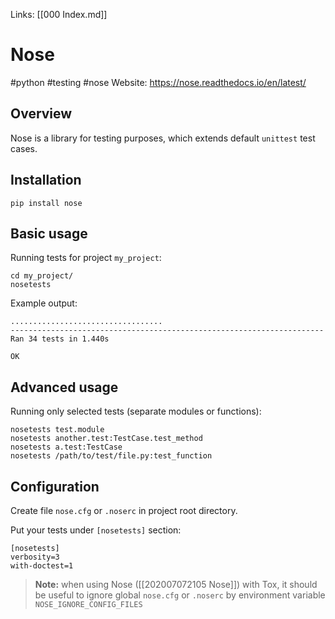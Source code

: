 Links: [[000 Index.md]]
# Nose
#python #testing #nose
Website: https://nose.readthedocs.io/en/latest/

## Overview
Nose is a library for testing purposes, which extends default `unittest` test cases.

## Installation
`pip install nose`

## Basic usage
Running tests for project `my_project`:

	cd my_project/
	nosetests
	
Example output:

	..................................
	----------------------------------------------------------------------
	Ran 34 tests in 1.440s

	OK

## Advanced usage
Running only selected tests (separate modules or functions):

	nosetests test.module
	nosetests another.test:TestCase.test_method
	nosetests a.test:TestCase
	nosetests /path/to/test/file.py:test_function

## Configuration
Create file `nose.cfg` or `.noserc` in project root directory.

Put your tests under `[nosetests]` section:

	[nosetests]
	verbosity=3
	with-doctest=1
	
> **Note:** when using Nose ([[202007072105 Nose]]) with Tox, it should be useful to ignore global `nose.cfg` or `.noserc` by environment variable `NOSE_IGNORE_CONFIG_FILES`